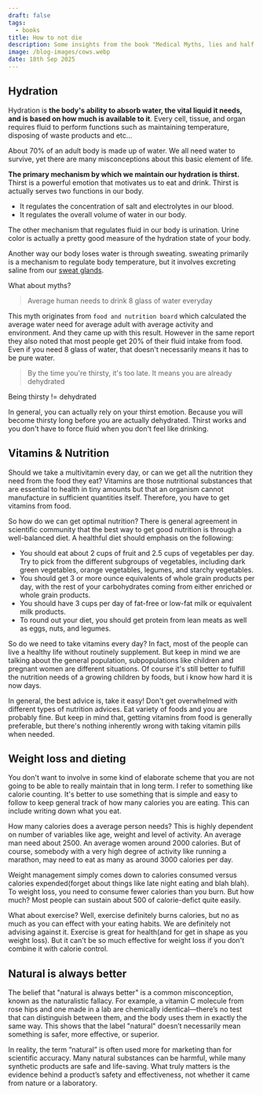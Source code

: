 ```yaml
---
draft: false
tags:
  - books
title: How to not die
description: Some insights from the book "Medical Myths, lies and half truths"
image: /blog-images/cows.webp
date: 18th Sep 2025
---
```


## Hydration

Hydration is **the body's ability to absorb water, the vital liquid it needs, and is based on how much is available to it**. Every cell, tissue, and organ requires fluid to perform functions such as maintaining temperature, disposing of waste products and etc...

About 70% of an adult body is made up of water. We all need water to survive, yet there are many misconceptions about this basic element of life.

**The primary mechanism by which we maintain our hydration is thirst.** Thirst is a powerful emotion that motivates us to eat and drink. Thirst is actually serves two functions in our body.

- It regulates the concentration of salt and electrolytes in our blood.
- It regulates the overall volume of water in our body.

The other mechanism that regulates fluid in our body is urination. Urine color is actually a pretty good measure of the hydration state of your body.

Another way our body loses water is through sweating. sweating primarily is a mechanism to regulate body temperature, but it involves excreting saline from our [sweat glands](https://www.mayoclinic.org/diseases-conditions/hyperhidrosis/multimedia/sweat-glands/img-20007980).

What about myths?

> Average human needs to drink 8 glass of water everyday

This myth originates from `food and nutrition board` which calculated the average water need for average adult with average activity and environment. And they came up with this result. However in the same report they also noted that most people get 20% of their fluid intake from food. Even if you need 8 glass of water, that doesn't necessarily means it has to be pure water.

> By the time you're thirsty, it's too late. It means you are already dehydrated

Being thirsty != dehydrated

In general, you can actually rely on your thirst emotion. Because you will become thirsty long before you are actually dehydrated. Thirst works and you don't have to force fluid when you don't feel like drinking.

## Vitamins & Nutrition

Should we take a multivitamin every day, or can we get all the nutrition they need from the food they eat? Vitamins are those nutritional substances that are essential to health in tiny amounts but that an organism cannot manufacture in sufficient quantities itself. Therefore, you have to get vitamins from food.

So how do we can get optimal nutrition? There is general agreement in scientific community that the best way to get good nutrition is through a well-balanced diet.
A healthful diet should emphasis on the following:

- You should eat about 2 cups of fruit and 2.5 cups of vegetables
  per day. Try to pick from the different subgroups of vegetables,
  including dark green vegetables, orange vegetables, legumes, and
  starchy vegetables.
- You should get 3 or more ounce equivalents of whole grain products
  per day, with the rest of your carbohydrates coming from either
  enriched or whole grain products.
- You should have 3 cups per day of fat-free or low-fat milk or
  equivalent milk products.
- To round out your diet, you should get protein from lean meats as
  well as eggs, nuts, and legumes.

So do we need to take vitamins every day? In fact, most of the people can live a healthy life without routinely supplement. But keep in mind we are talking about the general population, subpopulations like children and pregnant women are different situations. Of course it's still better to fulfill the nutrition needs of a growing children by foods, but i know how hard it is now days.

In general, the best advice is, take it easy! Don't get overwhelmed with different types of nutrition advices. Eat variety of foods and you are probably fine. But keep in mind that, getting vitamins from food is generally preferable, but there's nothing inherently wrong with taking vitamin pills when needed.

## Weight loss and dieting

You don't want to involve in some kind of elaborate scheme that you are not going to be able to really maintain that in long term. I refer to something like calorie counting. It's better to use something that is simple and easy to follow to keep general track of how many calories you are eating. This can include writing down what you eat.

How many calories does a average person needs? This is highly dependent on number of variables like age, weight and level of activity. An average man need about 2500. An average women around 2000 calories. But of course, somebody with a very high degree of activity like running a marathon, may need to eat as many as around 3000 calories per day.

Weight management simply comes down to calories consumed versus calories expended(forget about things like late night eating and blah blah). To weight loss, you need to consume fewer calories than you burn. But how much? Most people can sustain about 500 of calorie-defict quite easily.

What about exercise? Well, exercise definitely burns calories, but no as much as you can effect with your eating habits. We are definitely not advising against it. Exercise is great for health(and for get in shape as you weight loss). But it can't be so much effective for weight loss if you don't combine it with calorie control.

## Natural is always better

The belief that "natural is always better" is a common misconception, known as the naturalistic fallacy. For example, a vitamin C molecule from rose hips and one made in a lab are chemically identical—there’s no test that can distinguish between them, and the body uses them in exactly the same way. This shows that the label "natural" doesn’t necessarily mean something is safer, more effective, or superior.

In reality, the term “natural” is often used more for marketing than for scientific accuracy. Many natural substances can be harmful, while many synthetic products are safe and life-saving. What truly matters is the evidence behind a product’s safety and effectiveness, not whether it came from nature or a laboratory.
